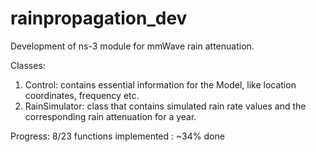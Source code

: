 # rainpropagation_dev

Development of ns-3 module for mmWave rain attenuation.

Classes:
  1) Control: contains essential information for the Model, like location coordinates, frequency etc.
  2) RainSimulator: class that contains simulated rain rate values and the corresponding rain attenuation for a year.
  
  
  Progress: 8/23  functions implemented : ~34% done
